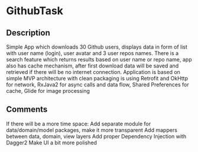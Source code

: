 # GithubTask

## Description
Simple App which downloads 30 Github users, displays data in form of list with user name (login), user avatar and 3 user repos names.
There is a search feature which returns results based on user name or repo name, app also has cache mechanism, after first download data will be saved and retrieved if there will be no internet connection.
Application is based on simple MVP architecture with clean packaging is using Retrofit and OkHttp for network, RxJava2 for async calls and data flow, Shared Preferences for cache, Glide for image processing

## Comments
If there will be a more time space:
Add separate module for data/domain/model packages, make it more transparent
Add mappers between data, domain, view layers
Add proper Dependency Injection with Dagger2
Make UI a bit more polished